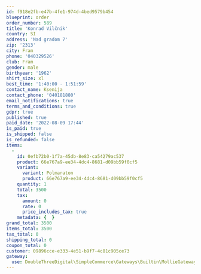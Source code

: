 ```yaml
---
id: f918e2fb-e47b-4fe1-974d-4bed9579b454
blueprint: order
order_number: 589
title: 'Konrad Vilčnik'
country: SI
address: 'Nad gradom 7'
zip: '2313'
city: Fram
phone: '040329526'
club: Fram
gender: male
birthyear: '1962'
shirt_size: xl
best_time: '1:40:00 - 1:51:59'
contact_name: Ksenija
contact_phone: '040181880'
email_notifications: true
terms_and_conditions: true
gdpr: true
published: true
paid_date: '2022-08-09 17:44'
is_paid: true
is_shipped: false
is_refunded: false
items:
  -
    id: 0efb72b0-1f7a-45db-8e83-ca54279ac537
    product: 66e767a9-ee34-4dc4-8681-d09bb59f0cf5
    variant:
      variant: Polmaraton
      product: 66e767a9-ee34-4dc4-8681-d09bb59f0cf5
    quantity: 1
    total: 3500
    tax:
      amount: 0
      rate: 0
      price_includes_tax: true
    metadata: {  }
grand_total: 3500
items_total: 3500
tax_total: 0
shipping_total: 0
coupon_total: 0
customer: 09896cce-e333-4e51-b9f7-4c81c905ce73
gateway:
  use: DoubleThreeDigital\SimpleCommerce\Gateways\Builtin\MollieGateway
---
```

